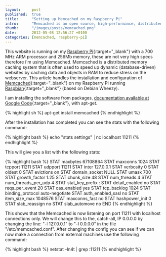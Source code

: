 ```yaml
---
layout: 	post
published: 	true
title:  	"Setting up Memcached on my Raspberry Pi"
intro:  	"Memcached is an open source, high-performance, distributed memory object caching system. I intend to use it for speeding up my web applications running on a Raspberry Pi."
thumb:  	"/images/posts/memcached.png"
date:   	2012-05-08 12:56:27 +0100
categories:	[memcached, raspberry-pi]
---
```

This website is running on my [Raspberry Pi][raspberry-pi]{:target="_blank"} with a 700 MHz ARM processor and 256Mb memory, these are not very high specs therefore i'm using Memcached. Memcached is a distributed memory caching system that is often used to speed up dynamic (database-driven) websites by caching data and objects in RAM to reduce stress on the webserver. This article handles the installation and configuration of [Memcached][memcached]{:target="_blank"} on my Raspberry Pi running [Raspbian][raspbian]{:target="_blank"} (based on Debian Wheezy).

I am installing the software from packages, [documentation available at Google Code][memcached-docs]{:target="_blank"}, with apt-get.

{% highlight sh %}
apt-get install memcached
{% endhighlight %}

After the installation has completed you can see the stats with the following command:

{% highlight bash %}
echo "stats settings" | nc localhost 11211
{% endhighlight %}

This will give you a list with the following stats:

{% highlight bash %}
STAT maxbytes 67108864
STAT maxconns 1024
STAT tcpport 11211
STAT udpport 11211
STAT inter 127.0.0.1
STAT verbosity 0
STAT oldest 0
STAT evictions on
STAT domain_socket NULL
STAT umask 700
STAT growth_factor 1.25
STAT chunk_size 48
STAT num_threads 4
STAT num_threads_per_udp 4
STAT stat_key_prefix :
STAT detail_enabled no
STAT reqs_per_event 20
STAT cas_enabled yes
STAT tcp_backlog 1024
STAT binding_protocol auto-negotiate
STAT auth_enabled_sasl no
STAT item_size_max 1048576
STAT maxconns_fast no
STAT hashpower_init 0
STAT slab_reassign no
STAT slab_automove no
END
{% endhighlight %}

This shows that the Memcached is now listening on port 11211 with localhost connections only. We will change this to the, catch-all, IP 0.0.0.0 by changing the line: "-l 127.0.0.1" to "-l 0.0.0.0" in the file "/etc/memcached.conf". After changing the config you can see if we can now make a connection from external machines use the following command:

{% highlight bash %}
netstat -ln4t | grep :11211
{% endhighlight %}

[memcached]: http://memcached.org/
[memcached-docs]: http://code.google.com/p/memcached/wiki/NewInstallFromPackage
[raspbian]: http://www.raspbian.org/
[raspberry-pi]: http://www.raspberrypi.org/